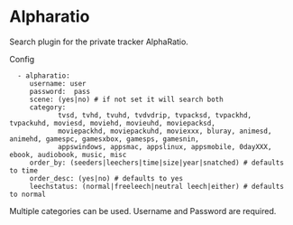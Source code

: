 # Alpharatio

Search plugin for the private tracker AlphaRatio.

Config
```text
  - alpharatio:
     username: user
     password:  pass 
     scene: (yes|no) # if not set it will search both
     category: 
            tvsd, tvhd, tvuhd, tvdvdrip, tvpacksd, tvpackhd, tvpackuhd, moviesd, moviehd, movieuhd, moviepacksd, 
            moviepackhd, moviepackuhd, moviexxx, bluray, animesd, animehd, gamespc, gamesxbox, gamesps, gamesnin, 
            appswindows, appsmac, appslinux, appsmobile, 0dayXXX, ebook, audiobook, music, misc
     order_by: (seeders|leechers|time|size|year|snatched) # defaults to time
     order_desc: (yes|no) # defaults to yes
     leechstatus: (normal|freeleech|neutral leech|either) # defaults to normal
```
Multiple categories can be used.  Username and Password are required.